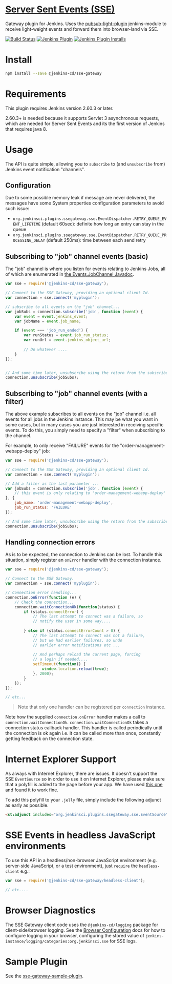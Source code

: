 # [Server Sent Events (SSE)](https://html.spec.whatwg.org/multipage/comms.html#server-sent-events)

Gateway plugin for Jenkins.
Uses the [pubsub-light-plugin] jenkins-module to receive light-weight events and forward them into browser-land via SSE.

[![Build Status](https://ci.jenkins.io/job/Plugins/job/sse-gateway-plugin/job/master/badge/icon)](https://ci.jenkins.io/job/Plugins/job/sse-gateway-plugin/job/master/)
[![Jenkins Plugin](https://img.shields.io/jenkins/plugin/v/sse-gateway.svg)](https://plugins.jenkins.io/sse-gateway)
[![Jenkins Plugin Installs](https://img.shields.io/jenkins/plugin/i/sse-gateway.svg?color=blue)](https://plugins.jenkins.io/sse-gateway)

# Install

```sh
npm install --save @jenkins-cd/sse-gateway
```

# Requirements

This plugin requires Jenkins version 2.60.3 or later.

2.60.3+ is needed because it supports Servlet 3 asynchronous requests, which are needed for Server Sent Events and its the first version of Jenkins that requires java 8.

# Usage

The API is quite simple, allowing you to `subscribe` to (and `unsubscribe` from) Jenkins event
notification "channels".

## Configuration

Due to some possible memory leak if message are never delivered, the messages have some System properties configuration parameters to avoid such issue:
* `org.jenkinsci.plugins.ssegateway.sse.EventDispatcher.RETRY_QUEUE_EVENT_LIFETIME` (default 60sec): definite how long an entry can stay in the queue
* `org.jenkinsci.plugins.ssegateway.sse.EventDispatcher.RETRY_QUEUE_PROCESSING_DELAY` (default 250ms): time between each send retry


## Subscribing to "job" channel events (basic)

The "job" channel is where you listen for events relating to Jenkins Jobs, all of which are enumerated in
 [the Events.JobChannel Javadoc](http://jenkinsci.github.io/pubsub-light-plugin/org/jenkinsci/plugins/pubsub/Events.JobChannel.html).

```javascript
var sse = require('@jenkins-cd/sse-gateway');

// Connect to the SSE Gateway, providing an optional client Id.
var connection = sse.connect('myplugin');

// subscribe to all events on the "job" channel...
var jobSubs = connection.subscribe('job', function (event) {
    var event = event.jenkins_event;
    var jobName = event.job_name;

    if (event === 'job_run_ended') {
        var runStatus = event.job_run_status;
        var runUrl = event.jenkins_object_url;
        
        // Do whatever ....
    }    
});


// And some time later, unsubscribe using the return from the subscribe...
connection.unsubscribe(jobSubs);
```

## Subscribing to "job" channel events (with a filter)

The above example subscribes to all events on the "job" channel i.e. all events for all jobs in the 
Jenkins instance. This may be what you want in some cases, but in many cases you are just interested in
 receiving specific events. To do this, you simply need to specify a "filter" when subscribing
 to the channel.
 
 For example, to only receive "FAILURE" events for the "order-management-webapp-deploy" job:
 
```javascript
var sse = require('@jenkins-cd/sse-gateway');

// Connect to the SSE Gateway, providing an optional client Id.
var connection = sse.connect('myplugin');

// Add a filter as the last parameter ...
var jobSubs = connection.subscribe('job', function (event) {
    // this event is only relating to 'order-management-webapp-deploy' ...
}, {
    job_name: 'order-management-webapp-deploy',
    job_run_status: 'FAILURE'
});

// And some time later, unsubscribe using the return from the subscribe...
connection.unsubscribe(jobSubs);
```

## Handling connection errors

As is to be expected, the connection to Jenkins can be lost. To handle this situation, simply register an `onError` handler with the connection instance.

```javascript
var sse = require('@jenkins-cd/sse-gateway');

// Connect to the SSE Gateway.
var connection = sse.connect('myplugin');

// Connection error handling...
connection.onError(function (e) {
    // Check the connection...
    connection.waitConnectionOk(function(status) {
        if (status.connectError) {
            // The last attempt to connect was a failure, so
            // notify the user in some way....
            
        } else if (status.connectErrorCount > 0) {
            // The last attempt to connect was not a failure,
            // but we had earlier failures, so undo
            // earlier error notifications etc ...
            
            // And perhaps reload the current page, forcing
            // a login if needed....
            setTimeout(function() {
                window.location.reload(true);
            }, 2000);
        }
    });
});

// etc...
```

> Note that only one handler can be registered per `connection` instance.

Note how the supplied `connection.onError` handler makes a call to `connection.waitConnectionOk`.
  `connection.waitConnectionOk` takes a connection status callback handler. This handler is called
   periodically until the connection is ok again i.e. it can be called more than once, constantly getting
   feedback on the connection state.

# Internet Explorer Support

As always with Internet Explorer, there are issues. It doesn't support the SSE `EventSource` so in order to
use it on Internet Explorer, please make sure that a polyfill is added to the page before your app. We have
used [this one](https://github.com/remy/polyfills/blob/master/EventSource.js) and found it to work fine.

To add this polyfill to your `.jelly` file, simply include the following adjunct as early as possible.

```html
<st:adjunct includes="org.jenkinsci.plugins.ssegateway.sse.EventSource" />
```

# SSE Events in headless JavaScript environments

To use this API in a headless/non-browser JavaScript environment (e.g. server-side JavaScript, or a test environment), just
`require` the `headless-client` e.g.:

```javascript
var sse = require('@jenkins-cd/sse-gateway/headless-client');

// etc....
```

# Browser Diagnostics

The SSE Gateway client code uses the `@jenkins-cd/logging` package for client-side/browser logging. See the [Browser Configuration](https://tfennelly.github.io/jenkins-js-logging/index.html#browser-config) docs for how to configure logging in your browser, configuring the stored value of `jenkins-instance/logging/categories:org.jenkinsci.sse` for SSE logs. 

# Sample Plugin

See the [sse-gateway-sample-plugin](https://github.com/tfennelly/sse-gateway-sample-plugin).

[pubsub-light-plugin]: https://github.com/jenkinsci/pubsub-light-plugin
